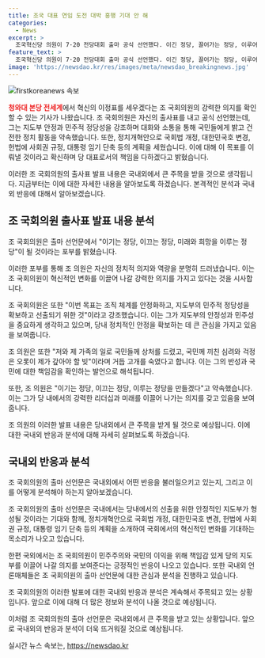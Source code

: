 ```yaml
---
title: 조국 대표 연임 도전 대박 흥행 기대 안 해
categories:
  - News
excerpt: >
  조국혁신당 의원이 7·20 전당대회 출마 공식 선언했다. 이긴 정당, 끌어가는 정당, 이루어가는 정당을 목표로, 지도부의 민주적 정당성을 강조했으며, 전당대회 후보 등록은 이날까지다. 혁신당의 총선 후 존재감 위기에 대한 대응이 관심을 모은다. 지지율 상승 전략과 정책 내용에 대한 설명을 확대해 나가면서, 긍정적인 변화를 이끌어낼 계획을 밝히고 있다.
feature_text: >
  조국혁신당 의원이 7·20 전당대회 출마 공식 선언했다. 이긴 정당, 끌어가는 정당, 이루어가는 정당을 목표로, 지도부의 민주적 정당성을 강조했으며, 전당대회 후보 등록은 이날까지다. 혁신당의 총선 후 존재감 위기에 대한 대응이 관심을 모은다. 지지율 상승 전략과 정책 내용에 대한 설명을 확대해 나가면서, 긍정적인 변화를 이끌어낼 계획을 밝히고 있다.
image: 'https://newsdao.kr/res/images/meta/newsdao_breakingnews.jpg'
---
```


<p><img src="https://newsdao.kr/res/images/meta/newsdao_breakingnews.jpg" alt="firstkoreanews 속보" /></p>

<p><b><span style="color: #ee2323;">청와대 본당 전세계</span></b>에서 혁신의 이정표를 세우겠다는 조 국회의원의 강력한 의지를 확인할 수 있는 기사가 나왔습니다. 조 국회의원은 자신의 출사표를 내고 공식 선언했는데, 그는 지도부 안정과 민주적 정당성을 강조하며 대화와 소통을 통해 국민들에게 밝고 건전한 정치 활동을 약속했습니다. 또한, 정치개혁안으로 국회법 개정, 대한민국호 변경, 헌법에 사회권 규정, 대통령 임기 단축 등의 계획을 세웠습니다. 이에 대해 이 목표를 이뤄낼 것이라고 확신하며 당 대표로서의 책임을 다하겠다고 밝혔습니다. </p>

<p>이러한 조 국회의원의 출사표 발표 내용은 국내외에서 큰 주목을 받을 것으로 생각됩니다. 지금부터는 이에 대한 자세한 내용을 알아보도록 하겠습니다. 본격적인 분석과 국내외 반응에 대해서 알아보겠습니다. </p>

<h2 data-ke-size="size26">조 국회의원 출사표 발표 내용 분석</h2>

<p>조 국회의원은 출마 선언문에서 "이기는 정당, 이끄는 정당, 미래와 희망을 이루는 정당"이 될 것이라는 포부를 밝혔습니다.</p>

<p>이러한 포부를 통해 조 의원은 자신의 정치적 의지와 역량을 분명히 드러냈습니다. 이는 조 국회의원이 혁신적인 변화를 이끌어 나갈 강력한 의지를 가지고 있다는 것을 시사합니다.</p>

<p>조 국회의원은 또한 "이번 목표는 조직 체계를 안정화하고, 지도부의 민주적 정당성을 확보하고 선출되기 위한 것"이라고 강조했습니다. 이는 그가 지도부의 안정성과 민주성을 중요하게 생각하고 있으며, 당내 정치적인 안정을 확보하는 데 큰 관심을 가지고 있음을 보여줍니다.</p>

<p>조 의원은 또한 "저와 제 가족의 일로 국민들께 상처를 드렸고, 국민께 끼친 심려와 걱정은 오롯이 제가 갚아야 할 빚"이라며 거듭 고개를 숙였다고 합니다. 이는 그의 반성과 국민에 대한 책임감을 확인하는 발언으로 해석됩니다.</p>

<p>또한, 조 의원은 "이기는 정당, 이끄는 정당, 이루는 정당을 만들겠다"고 약속했습니다. 이는 그가 당 내에서의 강력한 리더십과 미래를 이끌어 나가는 의지를 갖고 있음을 보여줍니다.</p>

<p>조 의원의 이러한 발표 내용은 당내외에서 큰 주목을 받게 될 것으로 예상됩니다. 이에 대한 국내외 반응과 분석에 대해 자세히 살펴보도록 하겠습니다.</p>

<h2 data-ke-size="size26">국내외 반응과 분석</h2>

<p>조 국회의원의 출마 선언문은 국내외에서 어떤 반응을 불러일으키고 있는지, 그리고 이를 어떻게 분석해야 하는지 알아보겠습니다.</p>

<p>조 국회의원의 출마 선언문은 국내에서는 당내에서의 선출을 위한 안정적인 지도부가 형성될 것이라는 기대와 함께, 정치개혁안으로 국회법 개정, 대한민국호 변경, 헌법에 사회권 규정, 대통령 임기 단축 등의 계획을 소개하여 국회에서의 혁신적인 변화를 기대하는 목소리가 나오고 있습니다.</p>

<p>한편 국외에서는 조 국회의원이 민주주의와 국민의 이익을 위해 책임감 있게 당의 지도부를 이끌어 나갈 의지를 보여준다는 긍정적인 반응이 나오고 있습니다. 또한 국내외 언론매체들은 조 국회의원의 출마 선언문에 대한 관심과 분석을 진행하고 있습니다.</p>

<p>조 국회의원의 이러한 발표에 대한 국내외 반응과 분석은 계속해서 주목되고 있는 상황입니다. 앞으로 이에 대해 더 많은 정보와 분석이 나올 것으로 예상됩니다.</p>

<p>이처럼 조 국회의원의 출마 선언문은 국내외에서 큰 주목을 받고 있는 상황입니다. 앞으로 국내외의 반응과 분석이 더욱 뜨거워질 것으로 예상됩니다.</p>
실시간 뉴스 속보는, <a href="https://newsdao.kr" rel="dofollow">https://newsdao.kr</a>


